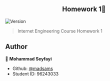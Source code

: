 <h2 align="center">Homework 1👋</h2>
<p>
  <img alt="Version" src="https://img.shields.io/badge/version-1.0.0-blue.svg?cacheSeconds=2592000" />
</p>

> Internet Engineering Course Homework 1

## Author

👤 **Mohammad Seyfayi**

* Github: [@madsams](https://github.com/madsams)
* Student ID: 96243033